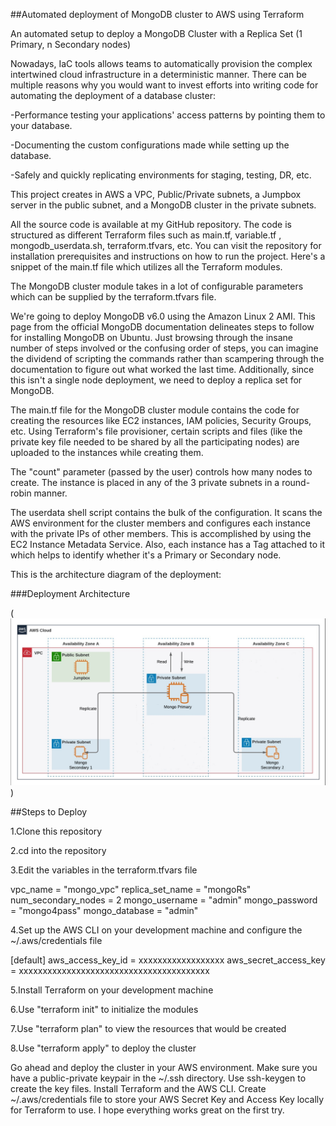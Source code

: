 ##Automated deployment of MongoDB cluster to AWS using Terraform

An automated setup to deploy a MongoDB Cluster with a Replica Set (1 Primary, n Secondary nodes)

Nowadays, IaC tools allows teams to automatically provision the complex intertwined cloud infrastructure in a deterministic manner. There can be multiple reasons why you would want to invest efforts into writing code for automating the deployment of a database cluster:

-Performance testing your applications' access patterns by pointing them to your database.

-Documenting the custom configurations made while setting up the database.

-Safely and quickly replicating environments for staging, testing, DR, etc.

This project creates in AWS a VPC, Public/Private subnets, a Jumpbox server in the public subnet, and a MongoDB cluster in the private subnets.

All the source code is available at my GitHub repository. The code is structured as different Terraform files such as main.tf, variable.tf , mongodb_userdata.sh, terraform.tfvars, etc. You can visit the repository for installation prerequisites and instructions on how to run the project. Here's a snippet of the main.tf file which utilizes all the Terraform modules.

The MongoDB cluster module takes in a lot of configurable parameters which can be supplied by the terraform.tfvars file.

We're going to deploy MongoDB v6.0 using the Amazon Linux 2 AMI. This page from the official MongoDB documentation delineates steps to follow for installing MongoDB on Ubuntu. Just browsing through the insane number of steps involved or the confusing order of steps, you can imagine the dividend of scripting the commands rather than scampering through the documentation to figure out what worked the last time. Additionally, since this isn't a single node deployment, we need to deploy a replica set for MongoDB.

The main.tf file for the MongoDB cluster module contains the code for creating the resources like EC2 instances, IAM policies, Security Groups, etc. Using Terraform's file provisioner, certain scripts and files (like the private key file needed to be shared by all the participating nodes) are uploaded to the instances while creating them.

The "count" parameter (passed by the user) controls how many nodes to create. The instance is placed in any of the 3 private subnets in a round-robin manner.

The userdata shell script contains the bulk of the configuration. It scans the AWS environment for the cluster members and configures each instance with the private IPs of other members. This is accomplished by using the EC2 Instance Metadata Service. Also, each instance has a Tag attached to it which helps to identify whether it's a Primary or Secondary node.

This is the architecture diagram of the deployment:

###Deployment Architecture


(![Deployment Achitecture](<deployment architecture diagram.jpg>))

##Steps to Deploy

1.Clone this repository

2.cd into the repository

3.Edit the variables in the terraform.tfvars file

  vpc_name = "mongo_vpc"
  replica_set_name = "mongoRs"
  num_secondary_nodes = 2
  mongo_username = "admin"
  mongo_password = "mongo4pass"
  mongo_database = "admin"

4.Set up the AWS CLI on your development machine and configure the ~/.aws/credentials file

  [default]
  aws_access_key_id = xxxxxxxxxxxxxxxxxx
  aws_secret_access_key = xxxxxxxxxxxxxxxxxxxxxxxxxxxxxxxxxxxxxxxx

5.Install Terraform on your development machine

6.Use "terraform init" to initialize the modules

7.Use "terraform plan" to view the resources that would be created

8.Use "terraform apply" to deploy the cluster

Go ahead and deploy the cluster in your AWS environment. Make sure you have a public-private keypair in the ~/.ssh directory. Use ssh-keygen to create the key files. Install Terraform and the AWS CLI. Create ~/.aws/credentials file to store your AWS Secret Key and Access Key locally for Terraform to use. I hope everything works great on the first try. 
